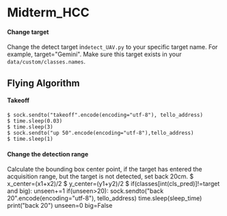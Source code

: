# Midterm_HCC

#### Change target
Change the detect target in`detect_UAV.py` to your specific target name. For example, target="Gemini".
Make sure this target exists in your `data/custom/classes.names`.

## Flying Algorithm
#### Takeoff
    $ sock.sendto("takeoff".encode(encoding="utf-8"), tello_address)
    $ time.sleep(0.03)
    $ time.sleep(3)
    $ sock.sendto("up 50".encode(encoding="utf-8"),tello_address)
    $ time.sleep(1)

#### Change the detection range
Calculate the bounding box center point, if the target has entered the acquisition range, but the target is not detected, set back 20cm.
    $ x_center=(x1+x2)/2
    $ y_center=(y1+y2)/2
    $ if(classes[int(cls_pred)]!=target and big):
unseen+=1
if(unseen>20):
sock.sendto("back 20".encode(encoding="utf-8"), tello_address)
time.sleep(sleep_time)
print("back 20")
unseen=0
big=False
